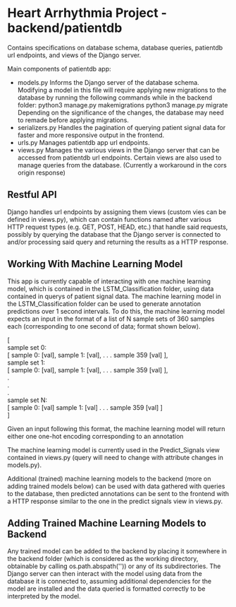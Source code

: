 # Heart Arrhythmia Project - backend/patientdb
Contains specifications on database schema, database queries, patientdb url endpoints, and views of the Django server.

Main components of patientdb app:
- models.py
    Informs the Django server of the database schema. Modifying a model in this file will require
    applying new migrations to the database by running the following commands while in the backend folder:
        python3 manage.py makemigrations
        python3 manage.py migrate
    Depending on the significance of the changes, the database may need to remade before applying migrations.
- serializers.py
    Handles the pagination of querying patient signal data for faster and more responsive output in the frontend.
- urls.py
    Manages patientdb app url endpoints.
- views.py
    Manages the various views in the Django server that can be accessed from patientdb url endpoints. 
    Certain views are also used to manage queries from the database.
    (Currently a workaround in the cors origin response)

## Restful API
Django handles url endpoints by assigning them views (custom vies can be defined in views.py), which can contain 
functions named after various HTTP request types (e.g. GET, POST, HEAD, etc.) that handle said requests, 
possibly by querying the database that the Django server is connected to and/or processing said query and returning 
the results as a HTTP response.

## Working With Machine Learning Model
This app is currently capable of interacting with one machine learning model, which is contained in the 
LSTM_Classification folder, using data contained in querys of patient signal data. The machine learning
model in the LSTM_Classification folder can be used to generate annotation predictions over 1 second intervals.
To do this, the machine learning model expects an input in the format of a list of N sample sets of 360 samples each
(corresponding to one second of data; format shown below).

[  
    sample set 0:  
    [
        sample 0: [val],
        sample 1: [val],
        .
        .
        .
        sample 359 [val]
    ],  
    sample set 1:  
    [
        sample 0: [val],
        sample 1: [val],
        .
        .
        .
        sample 359 [val]
    ],  
    .  
    .  
    .  
    sample set N:  
    [
        sample 0: [val]
        sample 1: [val]
        .
        .
        .
        sample 359 [val]
    ]  
]

Given an input following this format, the machine learning model will return either one one-hot encoding corresponding to an annotation

The machine learning model is currently used in the Predict_Signals view contained in views.py 
(query will need to change with attribute changes in models.py).

Additional (trained) machine learning models to the backend (more on adding trained models below) 
can be used with data gathered with queries to the database, then predicted annotations can be sent to the frontend
with a HTTP response similar to the one in the predict signals view in views.py.

## Adding Trained Machine Learning Models to Backend
Any trained model can be added to the backend by placing it somewhere in the backend folder 
(which is considered as the working directory, obtainable by calling os.path.abspath(''))
or any of its subdirectories. The Django server can then interact with the model using data
from the database it is connected to, assuming additional dependencies for the model are installed
and the data queried is formatted correctly to be interpreted by the model.